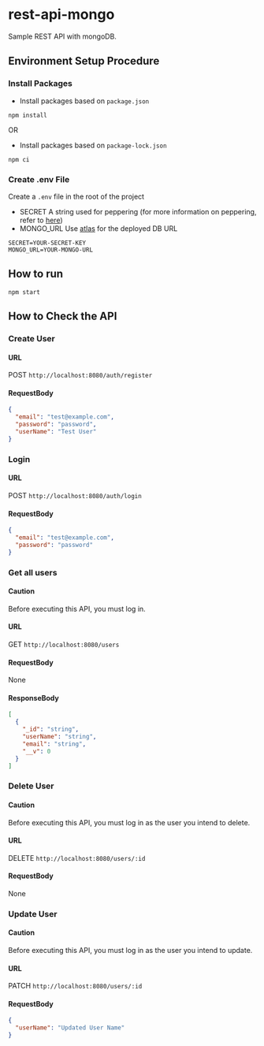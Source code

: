 # rest-api-mongo

Sample REST API with mongoDB.

## Environment Setup Procedure

### Install Packages

- Install packages based on `package.json`

```
npm install
```

OR

- Install packages based on `package-lock.json`

```
npm ci
```

### Create .env File

Create a `.env` file in the root of the project

- SECRET
  A string used for peppering (for more information on peppering, refer to [here](https://qiita.com/YutaManaka/items/93444c803cf3087af2b5#%E3%83%8F%E3%83%83%E3%82%B7%E3%83%A5%E5%8C%96%E3%81%AE%E3%83%9A%E3%83%83%E3%83%91%E3%83%BCpepper--%E3%82%B7%E3%83%BC%E3%82%AF%E3%83%AC%E3%83%83%E3%83%88%E3%82%BD%E3%83%AB%E3%83%88secret-salt%E3%81%A8%E3%81%AF))
- MONGO_URL
  Use [atlas](https://www.mongodb.com/ja-jp/atlas/database) for the deployed DB URL

```
SECRET=YOUR-SECRET-KEY
MONGO_URL=YOUR-MONGO-URL
```

## How to run

```
npm start
```

## How to Check the API

### Create User

#### URL

POST
`http://localhost:8080/auth/register`

#### RequestBody

```json
{
  "email": "test@example.com",
  "password": "password",
  "userName": "Test User"
}
```

### Login

#### URL

POST
`http://localhost:8080/auth/login`

#### RequestBody

```json
{
  "email": "test@example.com",
  "password": "password"
}
```

### Get all users

#### Caution

Before executing this API, you must log in.

#### URL

GET
`http://localhost:8080/users`

#### RequestBody

None

#### ResponseBody

```json
[
  {
    "_id": "string",
    "userName": "string",
    "email": "string",
    "__v": 0
  }
]
```

### Delete User

#### Caution

Before executing this API, you must log in as the user you intend to delete.

#### URL

DELETE
`http://localhost:8080/users/:id`

#### RequestBody

None

### Update User

#### Caution

Before executing this API, you must log in as the user you intend to update.

#### URL

PATCH
`http://localhost:8080/users/:id`

#### RequestBody

```json
{
  "userName": "Updated User Name"
}
```
